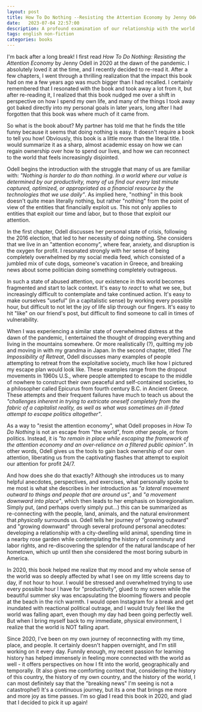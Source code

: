 ```yaml
---
layout: post
title: How To Do Nothing --Resisting the Attention Economy by Jenny Odell
date:   2023-07-04 22:57:00
description: A profound examination of our relationship with the world
tags: english non-fiction
categories: books
---
```


I'm back after a long break! I first read _How To Do Nothing: Resisting the Attention Economy_ by Jenny Odell in 2020 at the dawn of the pandemic. I absolutely loved it at the time, and I recently decided to re-read it. After a few chapters, I went through a thrilling realization that the impact this book had on me a few years ago was much bigger than I had recalled. I certainly remembered that I resonated with the book and took away a lot from it, but after re-reading it, I realized that this book nudged me over a shift in perspective on how I spend my own life, and many of the things I took away got baked directly into my personal goals in later years, long after I had forgotten that this book was where much of it came from. 

So what is the book about? My partner has told me that he finds the title funny because it seems that doing nothing is easy. It doesn't require a book to tell you how! Obviously, this book is a little more than the literal title. I would summarize it as a sharp, almost academic essay on how we can regain ownership over how to spend our lives, and how we can reconnect to the world that feels increasingly disjointed. 

Odell begins the introduction with the struggle that many of us are familiar with: _"Nothing is harder to do than nothing. In a world where our value is determined by our productivity, many of us find our every last minute captured, optimized, or appropriated as a financial resource by the technologies that we use daily"_. As implied here, "nothing" in this book doesn't quite mean literally nothing, but rather "nothing" from the point of view of the entities that financially exploit us. This not only applies to entities that exploit our time and labor, but to those that exploit our attention. 

In the first chapter, Odell discusses her personal state of crisis, following the 2016 election, that led to her necessity of doing nothing. She considers that we live in an "attention economy", where fear, anxiety, and disruption is the oxygen for profit. I resonated strongly with her sense of being completely overwhelmed by my social media feed, which consisted of a jumbled mix of cute dogs, someone's vacation in Greece, and breaking news about some politician doing something completely outrageous. 

In such a state of abused attention, our existence in this world becomes fragmented and start to lack context. It's easy to _react_ to what we see, but increasingly difficult to contemplate and take continued action. It's easy to make ourselves "useful" (in a capitalistic sense) by working every possible hour, but difficult to not let the joy of life slip through our fingers. It's easy to hit "like" on our friend's post, but difficult to find someone to call in times of vulnerability. 

When I was experiencing a similar state of overwhelmed distress at the dawn of the pandemic, I entertained the thought of dropping everything and living in the mountains somewhere. Or more realistically (?), quitting my job and moving in with my grandma in Japan. In the second chapter, titled _The Impossibility of Retreat_, Odell discusses many examples of people attempting to retreat from the exploitative society, much like how I pictured my escape plan would look like. These examples range from the dropout movements in 1960s U.S., where people attempted to escape to the middle of nowhere to construct their own peaceful and self-contained societies, to a philosopher called Epicurus from fourth century B.C. in Ancient Greece. These attempts and their frequent failures have much to teach us about the _"challenges inherent in trying to extricate oneself completely from the fabric of a capitalist reality, as well as what was sometimes an ill-fated attempt to escape politics altogether"_. 

As a way to "resist the attention economy", what Odell proposes in _How To Do Nothing_ is not an escape from "the world", from other people, or from politics. Instead, it is _"to remain in place while escaping the framework of the attention economy and an over-reliance on a filtered public opinion"_. In other words, Odell gives us the tools to gain back ownership of our own attention, liberating us from the captivating flashes that attempt to exploit our attention for profit 24/7. 

And how does she do that exactly? Although she introduces us to many helpful anecdotes, perspectives, and exercises, what personally spoke to me most is what she describes in her introduction as _"a lateral movement outward to things and people that are around us"_, and _"a movement downward into place"_, which then leads to her emphasis on bioregionalism. Simply put, (and perhaps overly simply put...) this can be summarized as re-connecting with the people, land, animals, and the natural environment that _physically_ surrounds us. Odell tells her journey of "growing outward" and "growing downward" through several profound personal anecdotes: developing a relationship with a city-dwelling wild animal, spending time in a nearby rose garden while contemplating the history of comminuty and labor rights, and re-discovering the splendor of the natural landscape of her hometown, which up until then she considered the most boring suburb in America. 

In 2020, this book helped me realize that my mood and my whole sense of the world was so deeply affected by what I see on my little screens day to day, if not hour to hour. I would be stressed and overwhelmed trying to use every possible hour I have for "productivity", glued to my screen while the beautiful summer sky was encapsulating the blooming flowers and people at the beach in the rich warmth. I would open Instagram for a break and get inundated with reactional political outrage, and I would truly feel like the world was falling apart, even though my day had been going perfectly well. But when I bring myself back to my immediate, physical environment, I realize that the world is NOT falling apart. 

Since 2020, I've been on my own journey of reconnecting with my time, place, and people. It certainly doesn't happen overnight, and I'm still working on it every day. Funnily enough, my recent passion for learning history has helped immensely in feeling more connected with the world as well - it offers perspectives on how I fit into the world, geographically and temporally. (It also gives me comforting context that, considering the history of this country, the history of my own country, and the history of the world, I can most definitely say that the "breaking news" I'm seeing is not a catastrophe!) It's a continuous journey, but its a one that brings me more and more joy as time passes. I'm so glad I read this book in 2020, and glad that I decided to pick it up again! 
